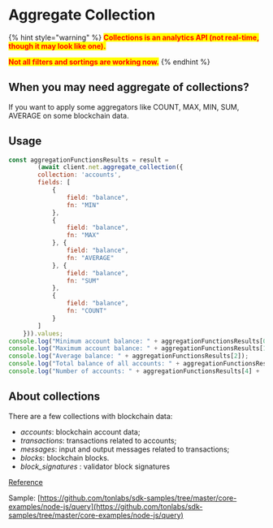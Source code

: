 # Aggregate Collection

{% hint style="warning" %}
<mark style="color:red;">**Collections is an analytics API  (not real-time, though it may look like one).**</mark>&#x20;

<mark style="color:red;">**Not all filters and sortings are working now.**</mark>
{% endhint %}



## When you may need aggregate of collections?&#x20;

If you want to apply some aggregators like COUNT, MAX, MIN, SUM, AVERAGE on some blockchain data.&#x20;

## Usage

```javascript
const aggregationFunctionsResults = result = 
        (await client.net.aggregate_collection({
        collection: 'accounts',
        fields: [
            {
                field: "balance",
                fn: "MIN"
            },
            {
                field: "balance",
                fn: "MAX"
            }, {
                field: "balance",
                fn: "AVERAGE"
            }, {
                field: "balance",
                fn: "SUM"
            },
            {
                field: "balance",
                fn: "COUNT"
            }
        ]
    })).values;
console.log("Minimum account balance: " + aggregationFunctionsResults[0]);
console.log("Maximum account balance: " + aggregationFunctionsResults[1]);
console.log("Average balance: " + aggregationFunctionsResults[2]);
console.log("Total balance of all accounts: " + aggregationFunctionsResults[3]);
console.log("Number of accounts: " + aggregationFunctionsResults[4] + '\n');
```

## About collections

There are a few collections with blockchain data:

* _accounts_: blockchain account data;
* _transactions_: transactions related to accounts;
* _messages_: input and output messages related to transactions;
* _blocks_: blockchain blocks.
* _block\_signatures_ : validator block signatures

[Reference](../../reference/types-and-methods/mod\_net.md#aggregate\_collection)

Sample: [https://github.com/tonlabs/sdk-samples/tree/master/core-examples/node-js/query](https://github.com/tonlabs/sdk-samples/tree/master/core-examples/node-js/query)
